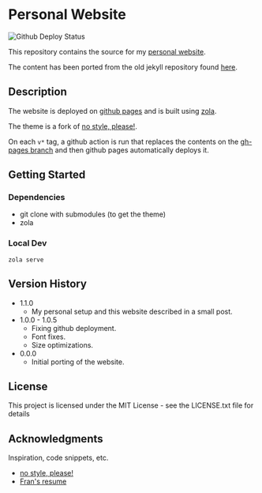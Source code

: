 # Personal Website 

![Github Deploy Status](https://github.com/gamedolphin/gamedolphin.github.com/actions/workflows/deploy.yaml/badge.svg)

This repository contains the source for my [personal website](https://www.sandeepnambiar.com).

The content has been ported from the old jekyll repository found [here](https://www.github.com/gamedolphin/gamedolphin.old.github.com).

## Description

The website is deployed on [github pages](https://pages.github.com/) and is built using [zola](https://www.getzola.org/).

The theme is a fork of [no style, please!](https://github.com/atgumx/no-style-please).

On each `v*` tag, a github action is run that replaces the contents on the [gh-pages branch](https://github.com/gamedolphin/gamedolphin.github.com/tree/gh-pages) and then github pages automatically deploys it. 

## Getting Started

### Dependencies

* git clone with submodules (to get the theme)
* zola

### Local Dev

```
zola serve
```

## Version History
* 1.1.0
    * My personal setup and this website described in a small post.
* 1.0.0 - 1.0.5
    * Fixing github deployment.
    * Font fixes.
    * Size optimizations.
* 0.0.0
    * Initial porting of the website.

## License

This project is licensed under the MIT License - see the LICENSE.txt file for details

## Acknowledgments

Inspiration, code snippets, etc.
* [no style, please!](https://github.com/atgumx/no-style-please)
* [Fran's resume](https://frarees.github.io/)
